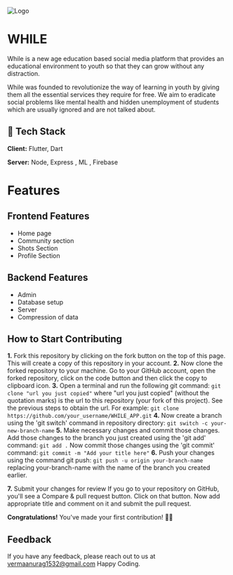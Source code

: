 ![Logo](https://user-images.githubusercontent.com/104077846/236628843-51ae52c5-952f-4ab1-b0b5-bad715f45017.png)

# WHILE

While is a new age education based social media platform that provides an educational  environment to youth so that they can grow without any distraction.

While was founded to revolutionize the way of learning in youth by giving them all the essential services they require for free. We aim to eradicate social problems like mental health and hidden unemployment of students which are usually ignored and are not talked about.



## 📌 Tech Stack

**Client:** Flutter, Dart

**Server:** Node, Express , ML , Firebase

# Features

## Frontend Features
* Home page
* Community section 
* Shots Section
* Profile Section

## Backend Features
* Admin
* Database setup 
* Server
* Compression of data

## How to Start Contributing <a name = "how_contribute"></a>
**1.** Fork this repository by clicking on the fork button on the top of this page. This will create a copy of this repository in your account.
**2.** Now clone the forked repository to your machine. Go to your GitHub account, open the forked repository, click on the code button and then click the copy to clipboard icon.
**3.** Open a terminal and run the following git command:
      ```
      git clone "url you just copied"
      ```
   where "url you just copied" (without the quotation marks) is the url to this repository (your fork of this project). See the previous steps to obtain the url.
   For example:
      ```
      git clone https://github.com/your_username/WHILE_APP.git
      ```
**4.** Now create a branch using the 'git switch' command in repository directory:
      ```
      git switch -c your-new-branch-name
      ```
**5.** Make necessary changes and commit those changes. Add those changes to the branch you just created using the 'git add' command:
      ```
      git add .
      ```
    Now commit those changes using the 'git commit' command:
      ```
      git commit -m "Add your title here"
      ```
**6.** Push your changes using the command git push:
      ```
      git push -u origin your-branch-name
      ```
      replacing your-branch-name with the name of the branch you created earlier.
      
**7.** Submit your changes for review 
    If you go to your repository on GitHub, you'll see a Compare & pull request button. Click on that button. Now add appropriate title and comment on it and submit
    the pull request.

**Congratulations!** You've made your first contribution! 🙌🏼

    
## Feedback

If you have any feedback, please reach out to us at vermaanurag1532@gmail.com
Happy Coding.
